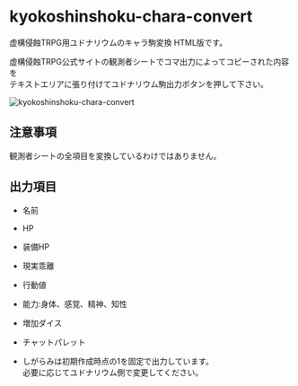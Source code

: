 # kyokoshinshoku-chara-convert

虚構侵蝕TRPG用ユドナリウムのキャラ駒変換 HTML版です。

虚構侵蝕TRPG公式サイトの観測者シートでコマ出力によってコピーされた内容を  
テキストエリアに張り付けてユドナリウム駒出力ボタンを押して下さい。

![kyokoshinshoku-chara-convert](https://user-images.githubusercontent.com/111757799/194770765-731280b4-3b02-4a55-976d-3f6dd7ae3492.png)

## 注意事項

観測者シートの全項目を変換しているわけではありません。  

## 出力項目

- 名前
- HP
- 装備HP
- 現実乖離
- 行動値
- 能力:身体、感覚、精神、知性
- 増加ダイス
- チャットパレット

- しがらみは初期作成時点の1を固定で出力しています。  
必要に応じてユドナリウム側で変更してください。  

## 
